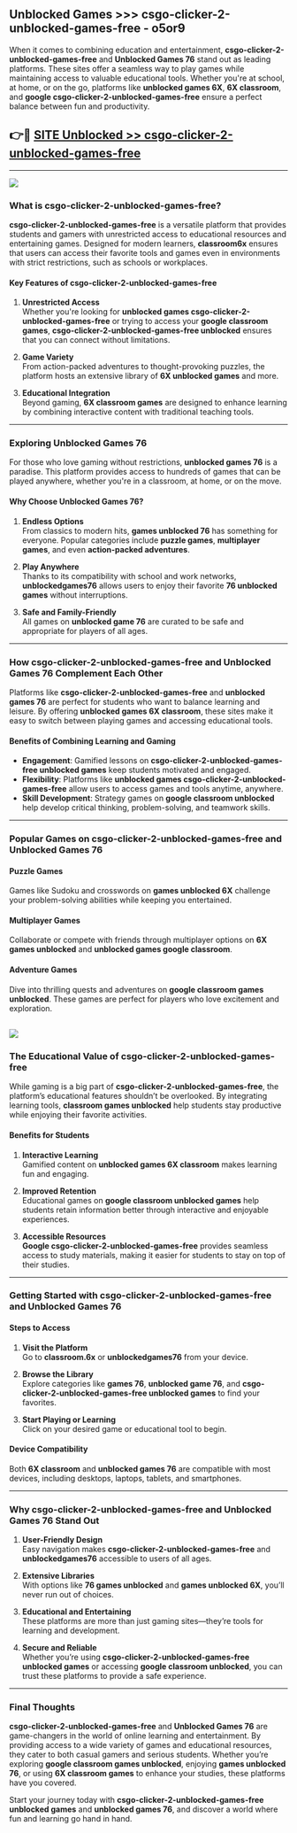 ## Unblocked Games >>> csgo-clicker-2-unblocked-games-free - o5or9 

When it comes to combining education and entertainment, **csgo-clicker-2-unblocked-games-free** and **Unblocked Games 76** stand out as leading platforms. These sites offer a seamless way to play games while maintaining access to valuable educational tools. Whether you're at school, at home, or on the go, platforms like **unblocked games 6X**, **6X classroom**, and **google csgo-clicker-2-unblocked-games-free** ensure a perfect balance between fun and productivity.
## 👉🔴 [SITE Unblocked >> csgo-clicker-2-unblocked-games-free](http://unblockedgames.edu.pl?title=csgo-clicker-2-unblocked-games-free&ref=24J)
---
<a href="http://unblockedgames.edu.pl?title=csgo-clicker-2-unblocked-games-free&ref=24J/"><img src="https://github.com/user-attachments/assets/438f12ca-57a4-47a3-8ead-c64da593a1e5"/></a>
### What is csgo-clicker-2-unblocked-games-free?  

**csgo-clicker-2-unblocked-games-free** is a versatile platform that provides students and gamers with unrestricted access to educational resources and entertaining games. Designed for modern learners, **classroom6x** ensures that users can access their favorite tools and games even in environments with strict restrictions, such as schools or workplaces.  

#### Key Features of csgo-clicker-2-unblocked-games-free  

1. **Unrestricted Access**  
   Whether you're looking for **unblocked games csgo-clicker-2-unblocked-games-free** or trying to access your **google classroom games**, **csgo-clicker-2-unblocked-games-free unblocked** ensures that you can connect without limitations.  

2. **Game Variety**  
   From action-packed adventures to thought-provoking puzzles, the platform hosts an extensive library of **6X unblocked games** and more.  

3. **Educational Integration**  
   Beyond gaming, **6X classroom games** are designed to enhance learning by combining interactive content with traditional teaching tools.  



---

### Exploring Unblocked Games 76  

For those who love gaming without restrictions, **unblocked games 76** is a paradise. This platform provides access to hundreds of games that can be played anywhere, whether you're in a classroom, at home, or on the move.  

#### Why Choose Unblocked Games 76?  

1. **Endless Options**  
   From classics to modern hits, **games unblocked 76** has something for everyone. Popular categories include **puzzle games**, **multiplayer games**, and even **action-packed adventures**.  

2. **Play Anywhere**  
   Thanks to its compatibility with school and work networks, **unblockedgames76** allows users to enjoy their favorite **76 unblocked games** without interruptions.  

3. **Safe and Family-Friendly**  
   All games on **unblocked game 76** are curated to be safe and appropriate for players of all ages.  

---

### How csgo-clicker-2-unblocked-games-free and Unblocked Games 76 Complement Each Other  

Platforms like **csgo-clicker-2-unblocked-games-free** and **unblocked games 76** are perfect for students who want to balance learning and leisure. By offering **unblocked games 6X classroom**, these sites make it easy to switch between playing games and accessing educational tools.  

#### Benefits of Combining Learning and Gaming  

- **Engagement**: Gamified lessons on **csgo-clicker-2-unblocked-games-free unblocked games** keep students motivated and engaged.  
- **Flexibility**: Platforms like **unblocked games csgo-clicker-2-unblocked-games-free** allow users to access games and tools anytime, anywhere.  
- **Skill Development**: Strategy games on **google classroom unblocked** help develop critical thinking, problem-solving, and teamwork skills.  

---

### Popular Games on csgo-clicker-2-unblocked-games-free and Unblocked Games 76  

#### Puzzle Games  

Games like Sudoku and crosswords on **games unblocked 6X** challenge your problem-solving abilities while keeping you entertained.  

#### Multiplayer Games  

Collaborate or compete with friends through multiplayer options on **6X games unblocked** and **unblocked games google classroom**.  

#### Adventure Games  

Dive into thrilling quests and adventures on **google classroom games unblocked**. These games are perfect for players who love excitement and exploration.  

<a href="http://download.freeplayer.one?title=csgo-clicker-2-unblocked-games-free&ref=23D/"><img src="https://github.com/user-attachments/assets/fe0c3e91-c8e1-489c-acf0-e2f614c12fb8"/></a>
---

### The Educational Value of csgo-clicker-2-unblocked-games-free  

While gaming is a big part of **csgo-clicker-2-unblocked-games-free**, the platform’s educational features shouldn’t be overlooked. By integrating learning tools, **classroom games unblocked** help students stay productive while enjoying their favorite activities.  

#### Benefits for Students  

1. **Interactive Learning**  
   Gamified content on **unblocked games 6X classroom** makes learning fun and engaging.  

2. **Improved Retention**  
   Educational games on **google classroom unblocked games** help students retain information better through interactive and enjoyable experiences.  

3. **Accessible Resources**  
   **Google csgo-clicker-2-unblocked-games-free** provides seamless access to study materials, making it easier for students to stay on top of their studies.  

---

### Getting Started with csgo-clicker-2-unblocked-games-free and Unblocked Games 76  

#### Steps to Access  

1. **Visit the Platform**  
   Go to **classroom.6x** or **unblockedgames76** from your device.  

2. **Browse the Library**  
   Explore categories like **games 76**, **unblocked game 76**, and **csgo-clicker-2-unblocked-games-free unblocked games** to find your favorites.  

3. **Start Playing or Learning**  
   Click on your desired game or educational tool to begin.  

#### Device Compatibility  

Both **6X classroom** and **unblocked games 76** are compatible with most devices, including desktops, laptops, tablets, and smartphones.  

---

### Why csgo-clicker-2-unblocked-games-free and Unblocked Games 76 Stand Out  

1. **User-Friendly Design**  
   Easy navigation makes **csgo-clicker-2-unblocked-games-free** and **unblockedgames76** accessible to users of all ages.  

2. **Extensive Libraries**  
   With options like **76 games unblocked** and **games unblocked 6X**, you’ll never run out of choices.  

3. **Educational and Entertaining**  
   These platforms are more than just gaming sites—they’re tools for learning and development.  

4. **Secure and Reliable**  
   Whether you’re using **csgo-clicker-2-unblocked-games-free unblocked games** or accessing **google classroom unblocked**, you can trust these platforms to provide a safe experience.  

---

### Final Thoughts  

**csgo-clicker-2-unblocked-games-free** and **Unblocked Games 76** are game-changers in the world of online learning and entertainment. By providing access to a wide variety of games and educational resources, they cater to both casual gamers and serious students. Whether you’re exploring **google classroom games unblocked**, enjoying **games unblocked 76**, or using **6X classroom games** to enhance your studies, these platforms have you covered.  

Start your journey today with **csgo-clicker-2-unblocked-games-free unblocked games** and **unblocked games 76**, and discover a world where fun and learning go hand in hand.  